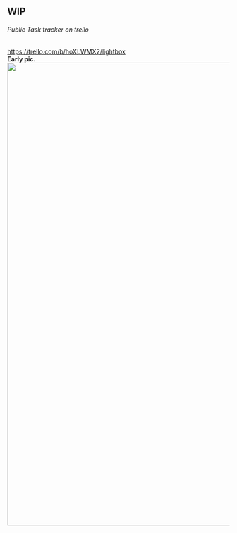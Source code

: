 ## WIP
###### Public Task tracker on trello 
<a target="_blank" href="https://trello.com/b/hoXLWMX2/lightbox">https://trello.com/b/hoXLWMX2/lightbox</a> <br>
<b>Early pic.</b>
<br>
<img src="https://github.com/avraampiperidis/LightBox/blob/master/icons/pic.png?raw=true" width="1050" />
<br>
